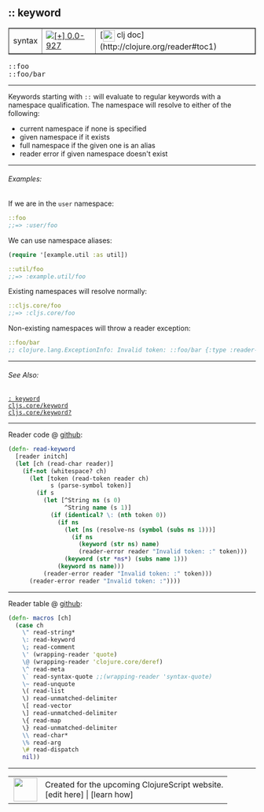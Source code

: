 ## :: keyword



 <table border="1">
<tr>
<td>syntax</td>
<td><a href="https://github.com/cljsinfo/cljs-api-docs/tree/0.0-927"><img valign="middle" alt="[+] 0.0-927" title="Added in 0.0-927" src="https://img.shields.io/badge/+-0.0--927-lightgrey.svg"></a> </td>
<td>
[<img height="24px" valign="middle" src="http://i.imgur.com/1GjPKvB.png"> clj doc](http://clojure.org/reader#toc1)
</td>
</tr>
</table>

<samp>::foo</samp><br>
<samp>::foo/bar</samp><br>

---


Keywords starting with `::` will evaluate to regular keywords with a namespace qualification.
The namespace will resolve to either of the following:

- current namespace if none is specified
- given namespace if it exists
- full namespace if the given one is an alias
- reader error if given namespace doesn't exist



---

###### Examples:

If we are in the `user` namespace:

```clj
::foo
;;=> :user/foo
```

We can use namespace aliases:

```clj
(require '[example.util :as util])

::util/foo
;;=> :example.util/foo
```

Existing namespaces will resolve normally:

```clj
::cljs.core/foo
;;=> :cljs.core/foo
```

Non-existing namespaces will throw a reader exception:

```clj
::foo/bar
;; clojure.lang.ExceptionInfo: Invalid token: ::foo/bar {:type :reader-exception, ...
```



---

###### See Also:

[`: keyword`](../syntax/keyword.md)<br>
[`cljs.core/keyword`](../cljs.core/keyword.md)<br>
[`cljs.core/keyword?`](../cljs.core/keywordQMARK.md)<br>

---





Reader code @ [github](https://github.com/clojure/tools.reader/blob/tools.reader-0.8.4/src/main/clojure/clojure/tools/reader.clj#L312-L330):

```clj
(defn- read-keyword
  [reader initch]
  (let [ch (read-char reader)]
    (if-not (whitespace? ch)
      (let [token (read-token reader ch)
            s (parse-symbol token)]
        (if s
          (let [^String ns (s 0)
                ^String name (s 1)]
            (if (identical? \: (nth token 0))
              (if ns
                (let [ns (resolve-ns (symbol (subs ns 1)))]
                  (if ns
                    (keyword (str ns) name)
                    (reader-error reader "Invalid token: :" token)))
                (keyword (str *ns*) (subs name 1)))
              (keyword ns name)))
          (reader-error reader "Invalid token: :" token)))
      (reader-error reader "Invalid token: :"))))
```

<!--
Repo - tag - source tree - lines:

 <pre>
tools.reader @ tools.reader-0.8.4
└── src
    └── main
        └── clojure
            └── clojure
                └── tools
                    └── <ins>[reader.clj:312-330](https://github.com/clojure/tools.reader/blob/tools.reader-0.8.4/src/main/clojure/clojure/tools/reader.clj#L312-L330)</ins>
</pre>
-->

---
Reader table @ [github](https://github.com/clojure/tools.reader/blob/tools.reader-0.8.4/src/main/clojure/clojure/tools/reader.clj#L589-L608):

```clj
(defn- macros [ch]
  (case ch
    \" read-string*
    \: read-keyword
    \; read-comment
    \' (wrapping-reader 'quote)
    \@ (wrapping-reader 'clojure.core/deref)
    \^ read-meta
    \` read-syntax-quote ;;(wrapping-reader 'syntax-quote)
    \~ read-unquote
    \( read-list
    \) read-unmatched-delimiter
    \[ read-vector
    \] read-unmatched-delimiter
    \{ read-map
    \} read-unmatched-delimiter
    \\ read-char*
    \% read-arg
    \# read-dispatch
    nil))
```

<!--
Repo - tag - source tree - lines:

 <pre>
tools.reader @ tools.reader-0.8.4
└── src
    └── main
        └── clojure
            └── clojure
                └── tools
                    └── <ins>[reader.clj:589-608](https://github.com/clojure/tools.reader/blob/tools.reader-0.8.4/src/main/clojure/clojure/tools/reader.clj#L589-L608)</ins>
</pre>
-->

---



 <table>
<tr><td>
<img valign="middle" align="right" width="48px" src="http://i.imgur.com/Hi20huC.png">
</td><td>
Created for the upcoming ClojureScript website.<br>
[edit here] | [learn how]
</td></tr></table>

[edit here]:https://github.com/cljsinfo/cljs-api-docs/blob/master/cljsdoc/syntax/keyword-qualify.cljsdoc
[learn how]:https://github.com/cljsinfo/cljs-api-docs/wiki/cljsdoc-files

<!--

This information was too distracting to show to readers, but I'll leave it
commented here since it is helpful to:

- pretty-print the data used to generate this document
- and show how to retrieve that data



The API data for this symbol:

```clj
{:description "Keywords starting with `::` will evaluate to regular keywords with a namespace qualification.\nThe namespace will resolve to either of the following:\n\n- current namespace if none is specified\n- given namespace if it exists\n- full namespace if the given one is an alias\n- reader error if given namespace doesn't exist",
 :ns "syntax",
 :name "keyword-qualify",
 :history [["+" "0.0-927"]],
 :type "syntax",
 :related ["syntax/keyword" "cljs.core/keyword" "cljs.core/keyword?"],
 :full-name-encode "syntax/keyword-qualify",
 :extra-sources ({:code "(defn- read-keyword\n  [reader initch]\n  (let [ch (read-char reader)]\n    (if-not (whitespace? ch)\n      (let [token (read-token reader ch)\n            s (parse-symbol token)]\n        (if s\n          (let [^String ns (s 0)\n                ^String name (s 1)]\n            (if (identical? \\: (nth token 0))\n              (if ns\n                (let [ns (resolve-ns (symbol (subs ns 1)))]\n                  (if ns\n                    (keyword (str ns) name)\n                    (reader-error reader \"Invalid token: :\" token)))\n                (keyword (str *ns*) (subs name 1)))\n              (keyword ns name)))\n          (reader-error reader \"Invalid token: :\" token)))\n      (reader-error reader \"Invalid token: :\"))))",
                  :title "Reader code",
                  :repo "tools.reader",
                  :tag "tools.reader-0.8.4",
                  :filename "src/main/clojure/clojure/tools/reader.clj",
                  :lines [312 330]}
                 {:code "(defn- macros [ch]\n  (case ch\n    \\\" read-string*\n    \\: read-keyword\n    \\; read-comment\n    \\' (wrapping-reader 'quote)\n    \\@ (wrapping-reader 'clojure.core/deref)\n    \\^ read-meta\n    \\` read-syntax-quote ;;(wrapping-reader 'syntax-quote)\n    \\~ read-unquote\n    \\( read-list\n    \\) read-unmatched-delimiter\n    \\[ read-vector\n    \\] read-unmatched-delimiter\n    \\{ read-map\n    \\} read-unmatched-delimiter\n    \\\\ read-char*\n    \\% read-arg\n    \\# read-dispatch\n    nil))",
                  :title "Reader table",
                  :repo "tools.reader",
                  :tag "tools.reader-0.8.4",
                  :filename "src/main/clojure/clojure/tools/reader.clj",
                  :lines [589 608]}),
 :usage ["::foo" "::foo/bar"],
 :examples [{:id "b0a135",
             :content "If we are in the `user` namespace:\n\n```clj\n::foo\n;;=> :user/foo\n```\n\nWe can use namespace aliases:\n\n```clj\n(require '[example.util :as util])\n\n::util/foo\n;;=> :example.util/foo\n```\n\nExisting namespaces will resolve normally:\n\n```clj\n::cljs.core/foo\n;;=> :cljs.core/foo\n```\n\nNon-existing namespaces will throw a reader exception:\n\n```clj\n::foo/bar\n;; clojure.lang.ExceptionInfo: Invalid token: ::foo/bar {:type :reader-exception, ...\n```"}],
 :full-name "syntax/keyword-qualify",
 :display ":: keyword",
 :clj-doc "http://clojure.org/reader#toc1"}

```

Retrieve the API data for this symbol:

```clj
;; from Clojure REPL
(require '[clojure.edn :as edn])
(-> (slurp "https://raw.githubusercontent.com/cljsinfo/cljs-api-docs/catalog/cljs-api.edn")
    (edn/read-string)
    (get-in [:symbols "syntax/keyword-qualify"]))
```

-->
